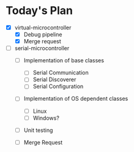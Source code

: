 # Today's Plan

- [x] virtual-microcontroller
	- [x] Debug pipeline
	- [x] Merge request
- [ ] serial-microcontroller
	- [ ] Implementation of base classes
		- [ ] Serial Communication
		- [ ] Serial Discoverer
		- [ ] Serial Configuration
	- [ ] Implementation of OS dependent classes
		- [ ] Linux
		- [ ] Windows?
	- [ ] Unit testing
	- [ ] Merge Request

